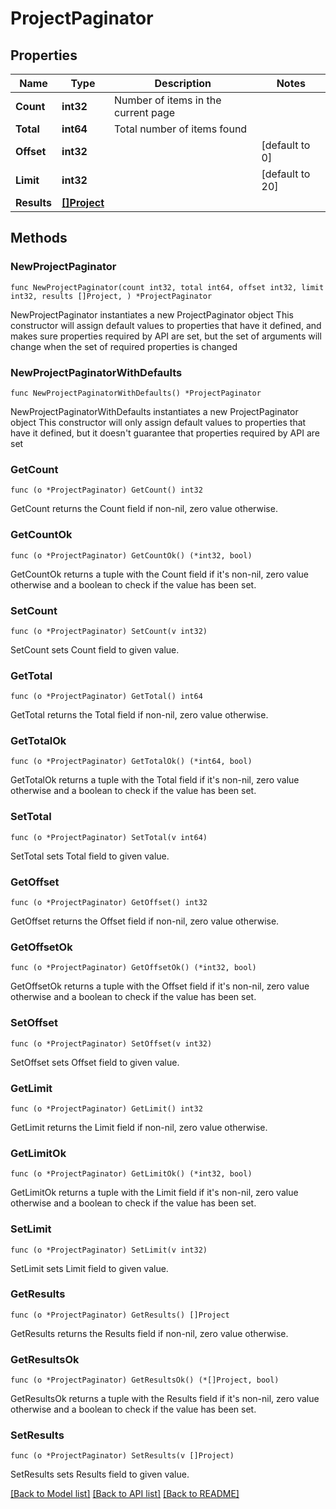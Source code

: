# ProjectPaginator

## Properties

Name | Type | Description | Notes
------------ | ------------- | ------------- | -------------
**Count** | **int32** | Number of items in the current page | 
**Total** | **int64** | Total number of items found | 
**Offset** | **int32** |  | [default to 0]
**Limit** | **int32** |  | [default to 20]
**Results** | [**[]Project**](Project.md) |  | 

## Methods

### NewProjectPaginator

`func NewProjectPaginator(count int32, total int64, offset int32, limit int32, results []Project, ) *ProjectPaginator`

NewProjectPaginator instantiates a new ProjectPaginator object
This constructor will assign default values to properties that have it defined,
and makes sure properties required by API are set, but the set of arguments
will change when the set of required properties is changed

### NewProjectPaginatorWithDefaults

`func NewProjectPaginatorWithDefaults() *ProjectPaginator`

NewProjectPaginatorWithDefaults instantiates a new ProjectPaginator object
This constructor will only assign default values to properties that have it defined,
but it doesn't guarantee that properties required by API are set

### GetCount

`func (o *ProjectPaginator) GetCount() int32`

GetCount returns the Count field if non-nil, zero value otherwise.

### GetCountOk

`func (o *ProjectPaginator) GetCountOk() (*int32, bool)`

GetCountOk returns a tuple with the Count field if it's non-nil, zero value otherwise
and a boolean to check if the value has been set.

### SetCount

`func (o *ProjectPaginator) SetCount(v int32)`

SetCount sets Count field to given value.


### GetTotal

`func (o *ProjectPaginator) GetTotal() int64`

GetTotal returns the Total field if non-nil, zero value otherwise.

### GetTotalOk

`func (o *ProjectPaginator) GetTotalOk() (*int64, bool)`

GetTotalOk returns a tuple with the Total field if it's non-nil, zero value otherwise
and a boolean to check if the value has been set.

### SetTotal

`func (o *ProjectPaginator) SetTotal(v int64)`

SetTotal sets Total field to given value.


### GetOffset

`func (o *ProjectPaginator) GetOffset() int32`

GetOffset returns the Offset field if non-nil, zero value otherwise.

### GetOffsetOk

`func (o *ProjectPaginator) GetOffsetOk() (*int32, bool)`

GetOffsetOk returns a tuple with the Offset field if it's non-nil, zero value otherwise
and a boolean to check if the value has been set.

### SetOffset

`func (o *ProjectPaginator) SetOffset(v int32)`

SetOffset sets Offset field to given value.


### GetLimit

`func (o *ProjectPaginator) GetLimit() int32`

GetLimit returns the Limit field if non-nil, zero value otherwise.

### GetLimitOk

`func (o *ProjectPaginator) GetLimitOk() (*int32, bool)`

GetLimitOk returns a tuple with the Limit field if it's non-nil, zero value otherwise
and a boolean to check if the value has been set.

### SetLimit

`func (o *ProjectPaginator) SetLimit(v int32)`

SetLimit sets Limit field to given value.


### GetResults

`func (o *ProjectPaginator) GetResults() []Project`

GetResults returns the Results field if non-nil, zero value otherwise.

### GetResultsOk

`func (o *ProjectPaginator) GetResultsOk() (*[]Project, bool)`

GetResultsOk returns a tuple with the Results field if it's non-nil, zero value otherwise
and a boolean to check if the value has been set.

### SetResults

`func (o *ProjectPaginator) SetResults(v []Project)`

SetResults sets Results field to given value.



[[Back to Model list]](../README.md#documentation-for-models) [[Back to API list]](../README.md#documentation-for-api-endpoints) [[Back to README]](../README.md)


